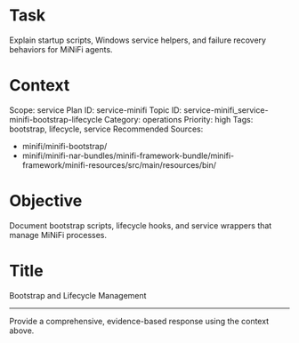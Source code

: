 # Task
Explain startup scripts, Windows service helpers, and failure recovery behaviors for MiNiFi agents.

# Context
Scope: service
Plan ID: service-minifi
Topic ID: service-minifi_service-minifi-bootstrap-lifecycle
Category: operations
Priority: high
Tags: bootstrap, lifecycle, service
Recommended Sources:
- minifi/minifi-bootstrap/
- minifi/minifi-nar-bundles/minifi-framework-bundle/minifi-framework/minifi-resources/src/main/resources/bin/

# Objective
Document bootstrap scripts, lifecycle hooks, and service wrappers that manage MiNiFi processes.

# Title
Bootstrap and Lifecycle Management

---

Provide a comprehensive, evidence-based response using the context above.
